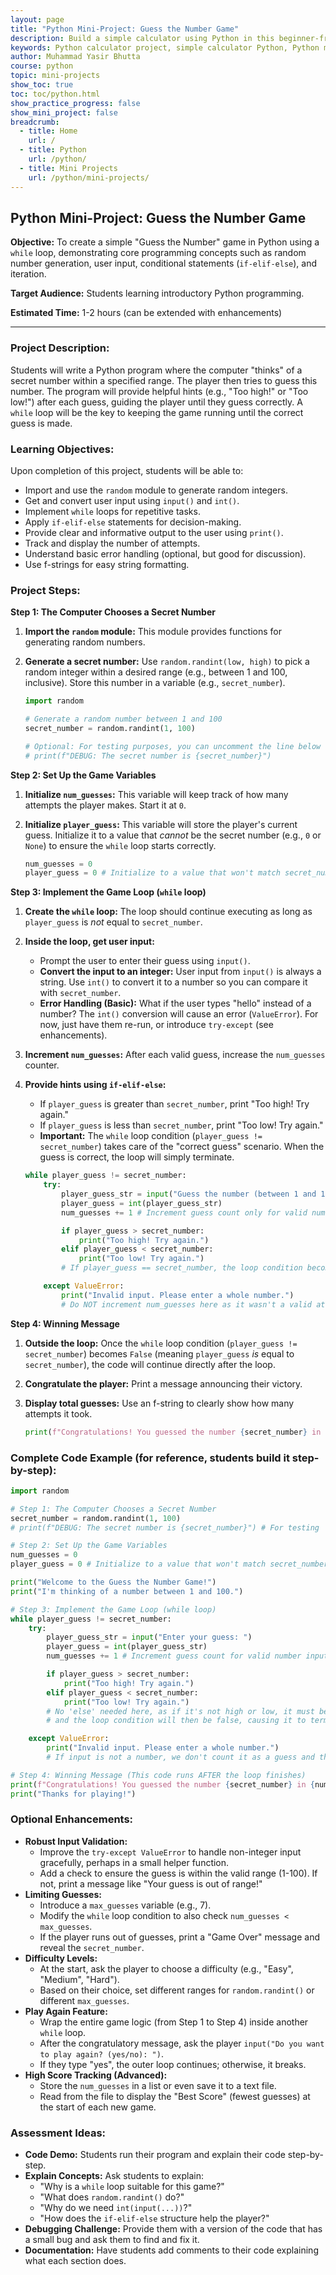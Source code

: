 ```yaml
---
layout: page
title: "Python Mini-Project: Guess the Number Game"
description: Build a simple calculator using Python in this beginner-friendly mini project. Learn how to implement basic arithmetic operations like addition, subtraction, multiplication, and division.
keywords: Python calculator project, simple calculator Python, Python mini project for beginners, basic arithmetic in Python, Python calculator code, Python project with source code, calculator app Python, beginner Python coding project
author: Muhammad Yasir Bhutta
course: python
topic: mini-projects
show_toc: true
toc: toc/python.html
show_practice_progress: false
show_mini_project: false
breadcrumb:
  - title: Home
    url: /
  - title: Python
    url: /python/
  - title: Mini Projects
    url: /python/mini-projects/
---
```



## Python Mini-Project: Guess the Number Game

**Objective:** To create a simple "Guess the Number" game in Python using a `while` loop, demonstrating core programming concepts such as random number generation, user input, conditional statements (`if-elif-else`), and iteration.

**Target Audience:** Students learning introductory Python programming.

**Estimated Time:** 1-2 hours (can be extended with enhancements)

-----

### Project Description:

Students will write a Python program where the computer "thinks" of a secret number within a specified range. The player then tries to guess this number. The program will provide helpful hints (e.g., "Too high\!" or "Too low\!") after each guess, guiding the player until they guess correctly. A `while` loop will be the key to keeping the game running until the correct guess is made.

### Learning Objectives:

Upon completion of this project, students will be able to:

  * Import and use the `random` module to generate random integers.
  * Get and convert user input using `input()` and `int()`.
  * Implement `while` loops for repetitive tasks.
  * Apply `if-elif-else` statements for decision-making.
  * Provide clear and informative output to the user using `print()`.
  * Track and display the number of attempts.
  * Understand basic error handling (optional, but good for discussion).
  * Use f-strings for easy string formatting.

### Project Steps:

**Step 1: The Computer Chooses a Secret Number**

1.  **Import the `random` module:** This module provides functions for generating random numbers.

2.  **Generate a secret number:** Use `random.randint(low, high)` to pick a random integer within a desired range (e.g., between 1 and 100, inclusive). Store this number in a variable (e.g., `secret_number`).

    ```python
    import random

    # Generate a random number between 1 and 100
    secret_number = random.randint(1, 100)

    # Optional: For testing purposes, you can uncomment the line below to see the secret number
    # print(f"DEBUG: The secret number is {secret_number}")
    ```

**Step 2: Set Up the Game Variables**

1.  **Initialize `num_guesses`:** This variable will keep track of how many attempts the player makes. Start it at `0`.

2.  **Initialize `player_guess`:** This variable will store the player's current guess. Initialize it to a value that *cannot* be the secret number (e.g., `0` or `None`) to ensure the `while` loop starts correctly.

    ```python
    num_guesses = 0
    player_guess = 0 # Initialize to a value that won't match secret_number initially
    ```

**Step 3: Implement the Game Loop (`while` loop)**

1.  **Create the `while` loop:** The loop should continue executing as long as `player_guess` is *not* equal to `secret_number`.

2.  **Inside the loop, get user input:**

      * Prompt the user to enter their guess using `input()`.
      * **Convert the input to an integer:** User input from `input()` is always a string. Use `int()` to convert it to a number so you can compare it with `secret_number`.
      * **Error Handling (Basic):** What if the user types "hello" instead of a number? The `int()` conversion will cause an error (`ValueError`). For now, just have them re-run, or introduce `try-except` (see enhancements).

3.  **Increment `num_guesses`:** After each valid guess, increase the `num_guesses` counter.

4.  **Provide hints using `if-elif-else`:**

      * If `player_guess` is greater than `secret_number`, print "Too high\! Try again."
      * If `player_guess` is less than `secret_number`, print "Too low\! Try again."
      * **Important:** The `while` loop condition (`player_guess != secret_number`) takes care of the "correct guess" scenario. When the guess is correct, the loop will simply terminate.

    <!-- end list -->

    ```python
    while player_guess != secret_number:
        try:
            player_guess_str = input("Guess the number (between 1 and 100): ")
            player_guess = int(player_guess_str)
            num_guesses += 1 # Increment guess count only for valid number input

            if player_guess > secret_number:
                print("Too high! Try again.")
            elif player_guess < secret_number:
                print("Too low! Try again.")
            # If player_guess == secret_number, the loop condition becomes false and the loop exits.

        except ValueError:
            print("Invalid input. Please enter a whole number.")
            # Do NOT increment num_guesses here as it wasn't a valid attempt
    ```

**Step 4: Winning Message**

1.  **Outside the loop:** Once the `while` loop condition (`player_guess != secret_number`) becomes `False` (meaning `player_guess` *is* equal to `secret_number`), the code will continue directly after the loop.

2.  **Congratulate the player:** Print a message announcing their victory.

3.  **Display total guesses:** Use an f-string to clearly show how many attempts it took.

    ```python
    print(f"Congratulations! You guessed the number {secret_number} in {num_guesses} guesses!")
    ```

### Complete Code Example (for reference, students build it step-by-step):

```python
import random

# Step 1: The Computer Chooses a Secret Number
secret_number = random.randint(1, 100)
# print(f"DEBUG: The secret number is {secret_number}") # For testing

# Step 2: Set Up the Game Variables
num_guesses = 0
player_guess = 0 # Initialize to a value that won't match secret_number initially

print("Welcome to the Guess the Number Game!")
print("I'm thinking of a number between 1 and 100.")

# Step 3: Implement the Game Loop (while loop)
while player_guess != secret_number:
    try:
        player_guess_str = input("Enter your guess: ")
        player_guess = int(player_guess_str)
        num_guesses += 1 # Increment guess count for valid number input

        if player_guess > secret_number:
            print("Too high! Try again.")
        elif player_guess < secret_number:
            print("Too low! Try again.")
        # No 'else' needed here, as if it's not high or low, it must be correct,
        # and the loop condition will then be false, causing it to terminate.

    except ValueError:
        print("Invalid input. Please enter a whole number.")
        # If input is not a number, we don't count it as a guess and the loop continues.

# Step 4: Winning Message (This code runs AFTER the loop finishes)
print(f"Congratulations! You guessed the number {secret_number} in {num_guesses} guesses!")
print("Thanks for playing!")
```

### Optional Enhancements:

  * **Robust Input Validation:**
      * Improve the `try-except ValueError` to handle non-integer input gracefully, perhaps in a small helper function.
      * Add a check to ensure the guess is within the valid range (1-100). If not, print a message like "Your guess is out of range\!"
  * **Limiting Guesses:**
      * Introduce a `max_guesses` variable (e.g., 7).
      * Modify the `while` loop condition to also check `num_guesses < max_guesses`.
      * If the player runs out of guesses, print a "Game Over" message and reveal the `secret_number`.
  * **Difficulty Levels:**
      * At the start, ask the player to choose a difficulty (e.g., "Easy", "Medium", "Hard").
      * Based on their choice, set different ranges for `random.randint()` or different `max_guesses`.
  * **Play Again Feature:**
      * Wrap the entire game logic (from Step 1 to Step 4) inside another `while` loop.
      * After the congratulatory message, ask the player `input("Do you want to play again? (yes/no): ")`.
      * If they type "yes", the outer loop continues; otherwise, it breaks.
  * **High Score Tracking (Advanced):**
      * Store the `num_guesses` in a list or even save it to a text file.
      * Read from the file to display the "Best Score" (fewest guesses) at the start of each new game.

### Assessment Ideas:

  * **Code Demo:** Students run their program and explain their code step-by-step.
  * **Explain Concepts:** Ask students to explain:
      * "Why is a `while` loop suitable for this game?"
      * "What does `random.randint()` do?"
      * "Why do we need `int(input(...))`?"
      * "How does the `if-elif-else` structure help the player?"
  * **Debugging Challenge:** Provide them with a version of the code that has a small bug and ask them to find and fix it.
  * **Documentation:** Have students add comments to their code explaining what each section does.

